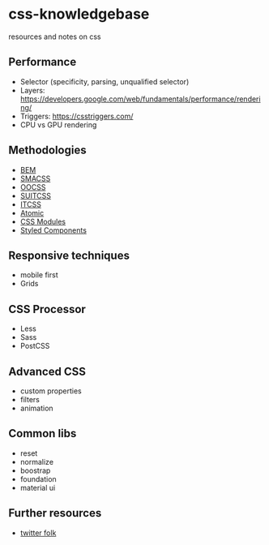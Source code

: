 # css-knowledgebase
resources and notes on css

## Performance

- Selector (specificity, parsing, unqualified selector)
- Layers: https://developers.google.com/web/fundamentals/performance/rendering/
- Triggers: https://csstriggers.com/
- CPU vs GPU rendering

## Methodologies

- [BEM](http://getbem.com/introduction/)
- [SMACSS](https://smacss.com/)
- [OOCSS](http://oocss.org/)
- [SUITCSS](http://suitcss.github.io/)
- [ITCSS](http://www.creativebloq.com/web-design/manage-large-css-projects-itcss-101517528)
- [Atomic](https://acss.io/)
- [CSS Modules](https://github.com/css-modules/css-modules)
- [Styled Components](https://github.com/styled-components/styled-components)


## Responsive techniques

- mobile first
- Grids

## CSS Processor

- Less
- Sass
- PostCSS

## Advanced CSS

- custom properties
- filters
- animation

## Common libs

- reset
- normalize
- boostrap
- foundation
- material ui
  

## Further resources

- [twitter folk](https://github.com/vlad-saling/web/blob/master/README.md#twitter-accounts)
